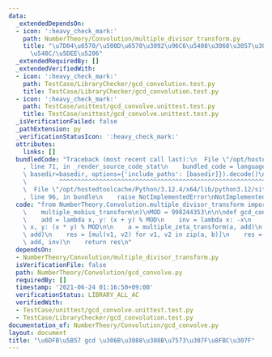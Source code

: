 ```yaml
---
data:
  _extendedDependsOn:
  - icon: ':heavy_check_mark:'
    path: NumberTheory/Convolution/multiple_divisor_transform.py
    title: "\u7D04\u6570/\u500D\u6570\u3092\u96C6\u5408\u3068\u3057\u305F\u7D2F\u7A4D\
      \u548C/\u5DEE\u5206"
  _extendedRequiredBy: []
  _extendedVerifiedWith:
  - icon: ':heavy_check_mark:'
    path: TestCase/LibraryChecker/gcd_convolution.test.py
    title: TestCase/LibraryChecker/gcd_convolution.test.py
  - icon: ':heavy_check_mark:'
    path: TestCase/unittest/gcd_convolve.unittest.test.py
    title: TestCase/unittest/gcd_convolve.unittest.test.py
  _isVerificationFailed: false
  _pathExtension: py
  _verificationStatusIcon: ':heavy_check_mark:'
  attributes:
    links: []
  bundledCode: "Traceback (most recent call last):\n  File \"/opt/hostedtoolcache/Python/3.12.4/x64/lib/python3.12/site-packages/onlinejudge_verify/documentation/build.py\"\
    , line 71, in _render_source_code_stat\n    bundled_code = language.bundle(stat.path,\
    \ basedir=basedir, options={'include_paths': [basedir]}).decode()\n          \
    \         ^^^^^^^^^^^^^^^^^^^^^^^^^^^^^^^^^^^^^^^^^^^^^^^^^^^^^^^^^^^^^^^^^^^^^^^^^^^^^^^^^\n\
    \  File \"/opt/hostedtoolcache/Python/3.12.4/x64/lib/python3.12/site-packages/onlinejudge_verify/languages/python.py\"\
    , line 96, in bundle\n    raise NotImplementedError\nNotImplementedError\n"
  code: "from NumberTheory.Convolution.multiple_divisor_transform import (\n    multiple_zeta_transform,\n\
    \    multiple_mobius_transform\n)\nMOD = 998244353\n\n\ndef gcd_convolve(a, b):\n\
    \    add = lambda x, y: (x + y) % MOD\n    inv = lambda x: -x\n    mul = lambda\
    \ x, y: (x * y) % MOD\n\n    a = multiple_zeta_transform(a, add)\n    b = multiple_zeta_transform(b,\
    \ add)\n    res = [mul(v1, v2) for v1, v2 in zip(a, b)]\n    res = multiple_mobius_transform(res,\
    \ add, inv)\n    return res\n"
  dependsOn:
  - NumberTheory/Convolution/multiple_divisor_transform.py
  isVerificationFile: false
  path: NumberTheory/Convolution/gcd_convolve.py
  requiredBy: []
  timestamp: '2021-06-24 01:16:50+09:00'
  verificationStatus: LIBRARY_ALL_AC
  verifiedWith:
  - TestCase/unittest/gcd_convolve.unittest.test.py
  - TestCase/LibraryChecker/gcd_convolution.test.py
documentation_of: NumberTheory/Convolution/gcd_convolve.py
layout: document
title: "\u6DFB\u5B57 gcd \u306B\u3088\u308B\u7573\u307F\u8FBC\u307F"
---
```

